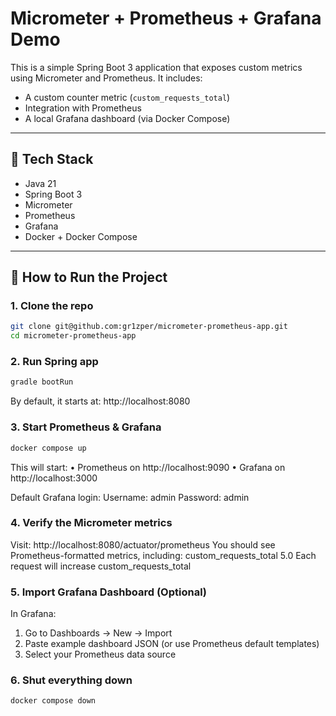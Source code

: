 # Micrometer + Prometheus + Grafana Demo

This is a simple Spring Boot 3 application that exposes custom metrics using Micrometer and Prometheus. It includes:

- A custom counter metric (`custom_requests_total`)
- Integration with Prometheus
- A local Grafana dashboard (via Docker Compose)

---

## 🧱 Tech Stack

- Java 21
- Spring Boot 3
- Micrometer
- Prometheus
- Grafana
- Docker + Docker Compose

---

## 🚀 How to Run the Project

### 1. Clone the repo

```bash
git clone git@github.com:gr1zper/micrometer-prometheus-app.git
cd micrometer-prometheus-app
```

### 2. Run Spring app

```bash
gradle bootRun
```
By default, it starts at:
http://localhost:8080

### 3. Start Prometheus & Grafana

```bash
docker compose up
```

This will start:
•	Prometheus on http://localhost:9090
•	Grafana on http://localhost:3000

Default Grafana login:
Username: admin
Password: admin

### 4. Verify the Micrometer metrics

Visit:
http://localhost:8080/actuator/prometheus
You should see Prometheus-formatted metrics, including:
custom_requests_total 5.0
Each request will increase custom_requests_total

###  5. Import Grafana Dashboard (Optional)

In Grafana:
1.	Go to Dashboards → New → Import
2.	Paste example dashboard JSON (or use Prometheus default templates)
3.	Select your Prometheus data source


### 6. Shut everything down

```bash
docker compose down
```